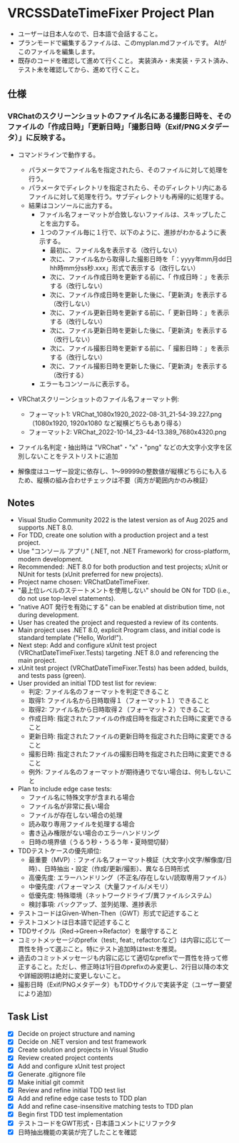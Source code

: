 # VRCSSDateTimeFixer Project Plan

- ユーザーは日本人なので、日本語で会話すること。
- プランモードで編集するファイルは、このmyplan.mdファイルです。 AIがこのファイルを編集します。
- 既存のコードを確認して進めて行くこと。 実装済み・未実装・テスト済み、テスト未を確認してから、進めて行くこと。

## 仕様
### VRChatのスクリーンショットのファイル名にある撮影日時を、そのファイルの「作成日時」「更新日時」「撮影日時（Exif/PNGメタデータ）」に反映する。
- コマンドラインで動作する。
  - パラメータでファイル名を指定されたら、そのファイルに対して処理を行う。
  - パラメータでディレクトリを指定されたら、そのディレクトリ内にあるファイルに対して処理を行う。サブディレクトリも再帰的に処理する。
  - 結果はコンソールに出力する。
    - ファイル名フォーマットが合致しないファイルは、スキップしたことを出力する。
    - １つのファイル毎に１行で、以下のように、進捗がわかるように表示する。
      - 最初に、ファイル名を表示する（改行しない）
      - 次に、ファイル名から取得した撮影日時を「：yyyy年mm月dd日 hh時mm分ss秒.xxx」形式で表示する（改行しない）
      - 次に、ファイル作成日時を更新する前に、「 作成日時：」を表示する（改行しない）
      - 次に、ファイル作成日時を更新した後に、「更新済」を表示する（改行しない）
      - 次に、ファイル更新日時を更新する前に、「 更新日時：」を表示する（改行しない）
      - 次に、ファイル更新日時を更新した後に、「更新済」を表示する（改行しない）
      - 次に、ファイル撮影日時を更新する前に、「 撮影日時：」を表示する（改行しない）
      - 次に、ファイル撮影日時を更新した後に、「更新済」を表示する（改行する）
    - エラーもコンソールに表示する。

- VRChatスクリーンショットのファイル名フォーマット例:
  - フォーマット1: VRChat_1080x1920_2022-08-31_21-54-39.227.png（1080x1920, 1920x1080 など縦横どちらもあり得る）
  - フォーマット2: VRChat_2022-10-14_23-44-13.389_7680x4320.png
- ファイル名判定・抽出時は "VRChat"・"x"・"png" などの大文字小文字を区別しないことをテストリストに追加
- 解像度はユーザー設定に依存し、1～99999の整数値が縦横どちらにも入るため、縦横の組み合わせチェックは不要（両方が範囲内かのみ検証）

## Notes
- Visual Studio Community 2022 is the latest version as of Aug 2025 and supports .NET 8.0.
- For TDD, create one solution with a production project and a test project.
- Use "コンソール アプリ" (.NET, not .NET Framework) for cross-platform, modern development.
- Recommended: .NET 8.0 for both production and test projects; xUnit or NUnit for tests (xUnit preferred for new projects).
- Project name chosen: VRChatDateTimeFixer.
- "最上位レベルのステートメントを使用しない" should be ON for TDD (i.e., do not use top-level statements).
- "native AOT 発行を有効にする" can be enabled at distribution time, not during development.
- User has created the project and requested a review of its contents.
- Main project uses .NET 8.0, explicit Program class, and initial code is standard template ("Hello, World!").
- Next step: Add and configure xUnit test project (VRChatDateTimeFixer.Tests) targeting .NET 8.0 and referencing the main project.
- xUnit test project (VRChatDateTimeFixer.Tests) has been added, builds, and tests pass (green).
- User provided an initial TDD test list for review:
  - 判定: ファイル名のフォーマットを判定できること
  - 取得1: ファイル名から日時取得１（フォーマット１）できること
  - 取得2: ファイル名から日時取得２（フォーマット２）できること
  - 作成日時: 指定されたファイルの作成日時を指定された日時に変更できること
  - 更新日時: 指定されたファイルの更新日時を指定された日時に変更できること
  - 撮影日時: 指定されたファイルの撮影日時を指定された日時に変更できること
  - 例外: ファイル名のフォーマットが期待通りでない場合は、何もしないこと
- Plan to include edge case tests:
  - ファイル名に特殊文字が含まれる場合
  - ファイル名が非常に長い場合
  - ファイルが存在しない場合の処理
  - 読み取り専用ファイルを処理する場合
  - 書き込み権限がない場合のエラーハンドリング
  - 日時の境界値（うるう秒・うるう年・夏時間切替）
- TDDテストケースの優先順位:
  - 最重要（MVP）: ファイル名フォーマット検証（大文字小文字/解像度/日時）、日時抽出・設定（作成/更新/撮影）、異なる日時形式
  - 高優先度: エラーハンドリング（不正名/存在しない/読取専用ファイル）
  - 中優先度: パフォーマンス（大量ファイル/メモリ）
  - 低優先度: 特殊環境（ネットワークドライブ/異ファイルシステム）
  - 検討事項: バックアップ、並列処理、進捗表示
- テストコードはGiven-When-Then（GWT）形式で記述すること
- テストコメントは日本語で記述すること
- TDDサイクル（Red→Green→Refactor）を厳守すること
- コミットメッセージのprefix（test:, feat:, refactor:など）は内容に応じて一貫性を持って選ぶこと。特にテスト追加時はtest:を推奨。
- 過去のコミットメッセージも内容に応じて適切なprefixで一貫性を持って修正すること。ただし、修正時は1行目のprefixのみ変更し、2行目以降の本文や詳細説明は絶対に変更しないこと。
- 撮影日時（Exif/PNGメタデータ）もTDDサイクルで実装予定（ユーザー要望により追加）

## Task List
- [x] Decide on project structure and naming
- [x] Decide on .NET version and test framework
- [x] Create solution and projects in Visual Studio
- [x] Review created project contents
- [x] Add and configure xUnit test project
- [x] Generate .gitignore file
- [x] Make initial git commit
- [x] Review and refine initial TDD test list
- [x] Add and refine edge case tests to TDD plan
- [x] Add and refine case-insensitive matching tests to TDD plan
- [x] Begin first TDD test implementation
- [x] テストコードをGWT形式・日本語コメントにリファクタ
- [x] 日時抽出機能の実装が完了したことを確認
